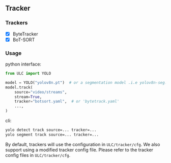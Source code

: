 ## Tracker

### Trackers

- [x] ByteTracker
- [x] BoT-SORT

### Usage

python interface:

```python
from ULC import YOLO

model = YOLO("yolov8n.pt")  # or a segmentation model .i.e yolov8n-seg.pt
model.track(
    source="video/streams",
    stream=True,
    tracker="botsort.yaml",  # or 'bytetrack.yaml'
    ...,
)
```

cli:

```bash
yolo detect track source=... tracker=...
yolo segment track source=... tracker=...
```

By default, trackers will use the configuration in `ULC/tracker/cfg`.
We also support using a modified tracker config file. Please refer to the tracker config files
in `ULC/tracker/cfg`.
